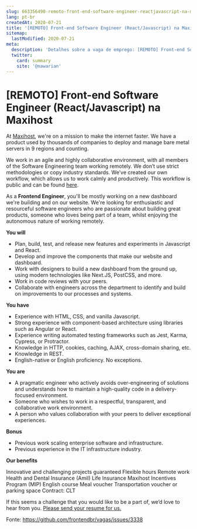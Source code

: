 ```yaml
---
slug: 663356490-remoto-front-end-software-engineer-reactjavascript-na-maxihost
lang: pt-br
createdAt: 2020-07-21
title: '[REMOTO] Front-end Software Engineer (React/Javascript) na Maxihost  - Vaga de Emprego'
sitemap:
  lastModified: 2020-07-21
meta:
  description: 'Detalhes sobre a vaga de emprego: [REMOTO] Front-end Software Engineer (React/Javascript) na Maxihost '
  twitter:
    card: summary
    site: '@nawarian'
---
```


# [REMOTO] Front-end Software Engineer (React/Javascript) na Maxihost 

At [Maxihost](https://www.maxihost.com/), we're on a mission to make the internet faster. We have a product used by thousands of companies to deploy and manage bare metal servers in 9 regions and counting.

We work in an agile and highly collaborative environment, with all members of the Software Engineering team working remotely. We don’t use strict methodologies or copy industry standards. We’ve created our own workflow, which allows us to work calmly and productively. This workflow is public and can be found [here](https://www.notion.so/maxihost/How-we-work-51df61186a924e97ad4c05a4a5106c96).

As a **Frontend Engineer**, you'll be mostly working on a new dashboard we're building and on our website. We're looking for enthusiastic and resourceful software engineers who are passionate about building great products, someone who loves being part of a team, whilst enjoying the autonomous nature of working remotely.

**You will**

- Plan, build, test, and release new features and experiments in Javascript and React.
- Develop and improve the components that make our website and dashboard.
- Work with designers to build a new dashboard from the ground up, using modern technologies like Next.JS, PostCSS, and more.
- Work in code reviews with your peers.
- Collaborate with engineers across the department to identify and build on improvements to our processes and systems.

**You have**

- Experience with HTML, CSS, and vanilla Javascript.
- Strong experience with component-based architecture using libraries such as Angular or React.
- Experience writing automated testing frameworks such as Jest, Karma, Cypress, or Protractor.
- Knowledge in HTTP, cookies, caching, AJAX, cross-domain sharing, etc.
- Knowledge in REST.
- English-native or English proficiency. No exceptions.

**You are**

- A pragmatic engineer who actively avoids over-engineering of solutions and understands how to maintain a high-quality code in a delivery-focused environment.
- Someone who wishes to work in a respectful, transparent, and collaborative work environment.
- A person who values collaboration with your peers to deliver exceptional experiences.

**Bonus**

- Previous work scaling enterprise software and infrastructure.
- Previous experience in the IT infrastructure industry.

**Our benefits**

Innovative and challenging projects guaranteed 
Flexible hours 
Remote work 
Health and Dental Insurance (Amil)
Life Insurance 
Maxihost Incentives Program (MIP)
English course
Meal voucher
Transportation voucher or parking space
Contract: CLT 

If this seems a challenge that you would like to be a part of, we’d love to hear from you. [Please send your resume for us. ](https://www.maxihost.com/careers?jobId=gBjnJWe8Hil8&utm_source=Github_4000128629&utm_medium=Free%20Advertisement_4000121128)

Fonte: https://github.com/frontendbr/vagas/issues/3338